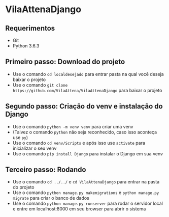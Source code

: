 # VilaAttenaDjango

## Requerimentos
* Git
* Python 3.6.3

## Primeiro passo: Download do projeto
* Use o comando `cd localdesejado` para entrar pasta na qual você deseja baixar o projeto
* Use o comando `git clone https://github.com/VilaAttena/VilaAttenaDjango` para baixar o projeto

## Segundo passo: Criação do venv e instalação do Django
* Use o comando `python -m venv venv` para criar uma venv
* (Talvez o comando `python` não seja reconhecido, caso isso aconteça use `py`)
* Use o comando `cd venv/Scripts` e após isso use `activate` para inicializar o seu venv
* Use o comando `pip install Django` para instalar o Django em sua venv

## Terceiro passo: Rodando
* Use o comando `cd ../../` e `cd VilaAttenaDjango` para entrar na pasta do projeto
* Use o comando `python manage.py makemigrations` e `python manage.py migrate` para criar o banco de dados
* Use o comando `python manage.py runserver` para rodar o servidor local e entre em localhost:8000 em seu browser para abrir o sistema
